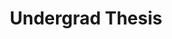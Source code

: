 ---
layout: post
title: Undergrad Thesis
description: Semantic segmentation using adversarial network
redirect: https://docs.google.com/presentation/d/15bcK3_FfFJz1_Zo5e7ywYpJwF7JqUJ_VT5HajoxlLFA/edit?usp=sharing
---